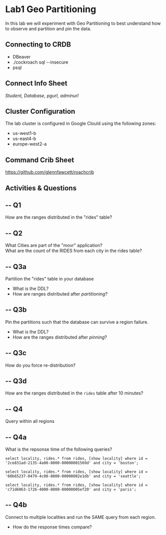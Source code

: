 # Lab1 Geo Partitioning

In this lab we will experiment with Geo Partitioning to best 
understand how to observe and partition and pin the data.


## Connecting to CRDB

* DBeaver
* ./cockroach sql --insecure
* psql 

## Connect Info Sheet

*Student, Database, pgurl, adminurl*


## Cluster Configuration
The lab cluster is configured in Google Clould using the following zones:

* us-west1-b
* us-east4-b
* europe-west2-a 


## Command Crib Sheet

https://github.com/glennfawcett/roachcrib



## Activities & Questions

--  Q1 
--
How are the ranges distributed in the "rides" table?

-- Q2
--
What Cities are part of the "movr" application?  
What are the count of the RIDES from each city in the rides table?

-- Q3a
--
Partition the "rides" table in your database

* What is the DDL? 
* How are ranges distributed after *partitioning*?

-- Q3b
--
Pin the partitions such that the database can survive a region failure.

* What is the DDL?
* How are the ranges distributed after *pinning*?

-- Q3c
--
How do you force re-distribution?

-- Q3d
-- 
How are the ranges distributed in the `rides` table after 10 minutes?

-- Q4
--
Query within all regions

-- Q4a
--
What is the repsonse time of the following queries?

```
select locality, rides.* from rides, [show locality] where id = '2ce831ad-2135-4a00-8000-00000001569d' and city = 'boston';

select locality, rides.* from rides, [show locality] where id = '60b65237-0479-4c00-8000-00000002e1db' and city = 'seattle';

select locality, rides.* from rides, [show locality] where id = 'c71d6063-1726-4000-8000-00000005ef20' and city = 'paris';
```

-- Q4b
--
Connect to multiple localities and run the SAME query from each region.

* How do the response times compare?



